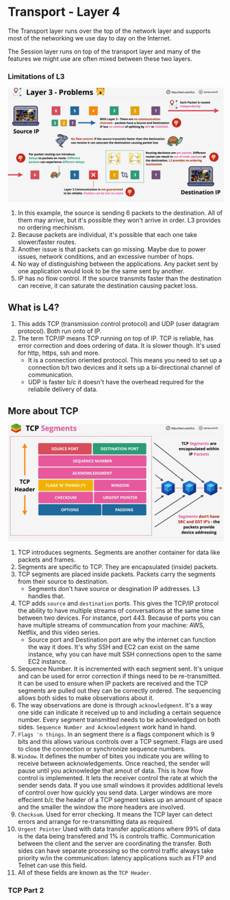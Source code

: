 
# Transport - Layer 4

The Transport layer runs over the top of the network layer and supports most of the networking we use day to day on the Internet.    

The Session layer runs on top of the transport layer and many of the features we might use are often mixed between these two layers.    

### Limitations of L3
![network_11](../assets/network_11.png)
1. In this example, the source is sending 6 packets to the destination.  All of them may arrive, but it's possible they won't arrive in order.  L3 provides no ordering mechinism. 
2. Because packets are individual, it's possible that each one take slower/faster routes. 
3. Another issue is that packets can go missing. Maybe due to power issues, network conditions, and an excessive number of hops. 
4. No way of distinguishing between the applications.  Any packet sent by one application would look to be the same sent by another.
5. IP has no flow control.  If the source transmits faster than the destination can receive, it can saturate the destination causing packet loss.

## What is L4?

1. This adds TCP (transmission control protocol) and UDP (user datagram protocol).  Both run onto of IP.
2. The term TCP/IP means TCP running on top of IP.  TCP is reliable, has error correction and does ordering of data.  It is slower though.  It's used for http, https, ssh and more.
    * It is a connection oriented protocol.  This means you need to set up a connection b/t two devices and it sets up a bi-directional channel of communication.
    * UDP is faster b/c it doesn't have the overhead required for the reliabile delivery of data.

## More about TCP
![network_12](../assets/network_12.png)
1. TCP introduces segments. Segments are another container for data like packets and frames. 
2. Segments are specific to TCP. They are encapsulated (inside) packets.
3. TCP segments are placed inside packets. Packets carry the segments from their source to destination.
    * Segments don't have source or desgination IP addresses. L3 handles that.
4. TCP adds ```source``` and ```destination``` ports. This gives the TCP/IP protocol the ability to have multiple streams of conversations at the same time between two devices. For instance, port 443. Because of ports you can have multiple streams of communcation from your machine: AWS, Netflix, and this video series.
    * Source port and Destination port are why the internet can function the way it does. It's why SSH and EC2 can exist on the same instance, why you can have mult SSH connections open to the same EC2 instance.
6. Sequence Number. It is incremented with each segment sent. It's unique and can be used for error correction if things need to be re-transmitted. It can be used to ensure when IP packets are received and the TCP segments are pulled out they can be correctly ordered. The sequencing allows both sides to make observations about it.
7. The way observations are done is through ```acknowledgment```. It's a way one side can indicate it received up to and including a certain sequence number. Every segment transmitted needs to be acknowledged on both sides. ```Sequence Number and Acknowledgment``` work hand in hand.
8. ```Flags 'n things```.  In an segment there is a flags component which is 9 bits and this allows various controls over a TCP segment. Flags are used to close the connection or synchronize sequence numbers.  
9. ```Window```.  It defines the number of bites you indicate you are willing to receive between acknowledgements. Once reached, the sender will pause until you acknowledge that amout of data.  This is how flow control is implemented.  It lets the receiver control the rate at which the sender sends data. If you use small windows it provides additional levels of control over how quickly you send data.  Larger windows are more effecient b/c the header of a TCP segment takes up an amount of space and the smaller the window the more headers are involved.
10. ```Checksum```. Used for error checking. It means the TCP layer can detect errors and arrange for re-transmitting data as required.
11. ```Urgent Pointer``` Used with data transfer applications where 99% of data is the data being transfered and 1% is controls traffic. Communication between the client and the server are coordinating the transfer.  Both sides can have separate processing so the control traffic always take priority w/in the communication: latency applications such as FTP and Telnet can use this field.
12. All of these fields are known as the ```TCP Header```.

### TCP Part 2
